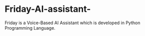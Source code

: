# Friday-AI-assistant-
Friday is a Voice-Based AI Assistant which is developed in Python Programming Language.
